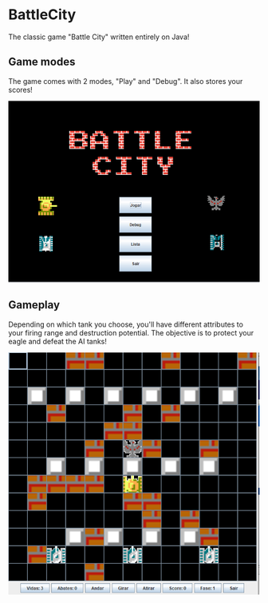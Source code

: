 # BattleCity
The classic game "Battle City" written entirely on Java!

## Game modes
The game comes with 2 modes, "Play" and "Debug". It also stores your scores!

![](imagem/README1.PNG)

## Gameplay
Depending on which tank you choose, you'll have different attributes to your firing range and destruction potential. The objective is to protect your eagle and defeat the AI tanks!

![](imagem/README2.PNG)



